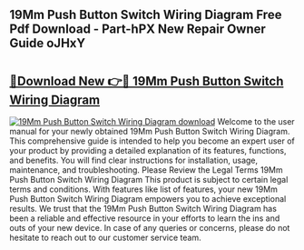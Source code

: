 ## 19Mm Push Button Switch Wiring Diagram Free Pdf Download - Part-hPX New Repair Owner Guide oJHxY

# <h2><a href="http://dfqksga.blite.top/?on=19Mm+Push+Button+Switch+Wiring+Diagram">🔗Download New 👉🔴 19Mm Push Button Switch Wiring Diagram</a></h2>

[![19Mm Push Button Switch Wiring Diagram download](https://i.imgur.com/lujVjoI.png)](http://dfqksga.blite.top/?on=19Mm+Push+Button+Switch+Wiring+Diagram)
Welcome to the user manual for your newly obtained 19Mm Push Button Switch Wiring Diagram. This comprehensive guide is intended to help you become an expert user of your product by providing a detailed explanation of its features, functions, and benefits. You will find clear instructions for installation, usage, maintenance, and troubleshooting. Please Review the Legal Terms 19Mm Push Button Switch Wiring Diagram This product is subject to certain legal terms and conditions. With features like list of features, your new 19Mm Push Button Switch Wiring Diagram empowers you to achieve exceptional results. We trust that the 19Mm Push Button Switch Wiring Diagram has been a reliable and effective resource in your efforts to learn the ins and outs of your new device. In case of any queries or concerns, please do not hesitate to reach out to our customer service team.
